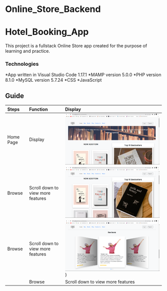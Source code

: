 # Online_Store_Backend
# Hotel_Booking_App
This project is a fullstack Online Store app created for the purpose of learning and practice. 

### Technologies
*App written in Visual Studio Code 1.17.1
*MAMP version 5.0.0
*PHP version 8.1.0
*MySQL version 5.7.24
*CSS
*JavaScript

## Guide
| Steps  | Function |  Display |
| :------------- | :------------- | :------------- |
| Home Page | Display  | ![preview](https://github.com/Karabo-Dikolomela/Online_Store_Backend/blob/main/images/readme/hero.png) 
| Browse | Scroll down to view more features | ![preview](https://github.com/Karabo-Dikolomela/Online_Store_Backend/blob/main/images/readme/newbestsellers.png) 
| Browse | Scroll down to view more features | ![preview](https://github.com/Karabo-Dikolomela/Online_Store_Backend/blob/main/images/readme/reviews.png) ) |
| | Browse | Scroll down to view more features | ![preview](https://github.com/Karabo-Dikolomela/Online_Store_Backend/blob/main/images/readme/reachUs.png) |
